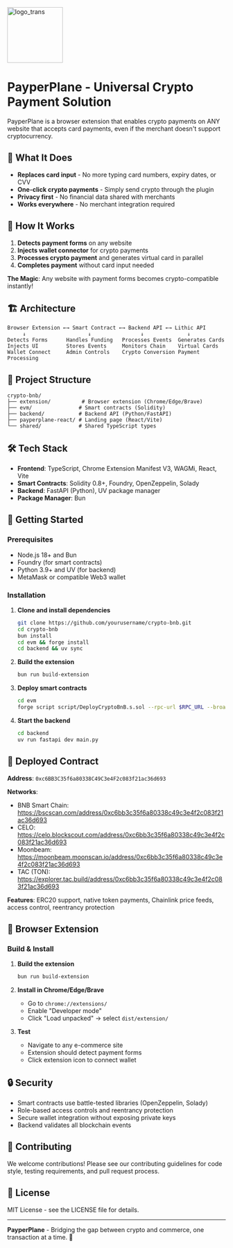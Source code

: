<img width="128" alt="logo_trans" src="https://github.com/user-attachments/assets/23e53b76-8714-45af-acf0-2529bfebca0c" />

# PayperPlane - Universal Crypto Payment Solution

PayperPlane is a browser extension that enables crypto payments on ANY website that accepts card payments, even if the merchant doesn't support cryptocurrency.

## 🚀 What It Does

- **Replaces card input** - No more typing card numbers, expiry dates, or CVV
- **One-click crypto payments** - Simply send crypto through the plugin
- **Privacy first** - No financial data shared with merchants
- **Works everywhere** - No merchant integration required

## 🔄 How It Works

1. **Detects payment forms** on any website
2. **Injects wallet connector** for crypto payments
3. **Processes crypto payment** and generates virtual card in parallel
4. **Completes payment** without card input needed

**The Magic**: Any website with payment forms becomes crypto-compatible instantly!

## 🏗️ Architecture

```
Browser Extension ←→ Smart Contract ←→ Backend API ←→ Lithic API
     ↓                    ↓                ↓              ↓
Detects Forms      Handles Funding   Processes Events  Generates Cards
Injects UI         Stores Events     Monitors Chain    Virtual Cards
Wallet Connect     Admin Controls    Crypto Conversion Payment Processing
```

## 📁 Project Structure

```
crypto-bnb/
├── extension/          # Browser extension (Chrome/Edge/Brave)
├── evm/               # Smart contracts (Solidity)
├── backend/           # Backend API (Python/FastAPI)
├── payperplane-react/ # Landing page (React/Vite)
└── shared/            # Shared TypeScript types
```

## 🛠️ Tech Stack

- **Frontend**: TypeScript, Chrome Extension Manifest V3, WAGMi, React, Vite
- **Smart Contracts**: Solidity 0.8+, Foundry, OpenZeppelin, Solady
- **Backend**: FastAPI (Python), UV package manager
- **Package Manager**: Bun

## 🚀 Getting Started

### Prerequisites
- Node.js 18+ and Bun
- Foundry (for smart contracts)
- Python 3.9+ and UV (for backend)
- MetaMask or compatible Web3 wallet

### Installation

1. **Clone and install dependencies**
   ```bash
   git clone https://github.com/yourusername/crypto-bnb.git
   cd crypto-bnb
   bun install
   cd evm && forge install
   cd backend && uv sync
   ```

2. **Build the extension**
   ```bash
   bun run build-extension
   ```

3. **Deploy smart contracts**
   ```bash
   cd evm
   forge script script/DeployCryptoBnB.s.sol --rpc-url $RPC_URL --broadcast
   ```

4. **Start the backend**
   ```bash
   cd backend
   uv run fastapi dev main.py
   ```

## 📍 Deployed Contract

**Address**: `0xc6BB3C35f6a80338C49C3e4F2c083f21ac36d693`

**Networks**:
- BNB Smart Chain: https://bscscan.com/address/0xc6bb3c35f6a80338c49c3e4f2c083f21ac36d693
- CELO: https://celo.blockscout.com/address/0xc6bb3c35f6a80338c49c3e4f2c083f21ac36d693
- Moonbeam: https://moonbeam.moonscan.io/address/0xc6bb3c35f6a80338c49c3e4f2c083f21ac36d693
- TAC (TON): https://explorer.tac.build/address/0xc6bb3c35f6a80338c49c3e4f2c083f21ac36d693

**Features**: ERC20 support, native token payments, Chainlink price feeds, access control, reentrancy protection

## 🔧 Browser Extension

### Build & Install

1. **Build the extension**
   ```bash
   bun run build-extension
   ```

2. **Install in Chrome/Edge/Brave**
   - Go to `chrome://extensions/`
   - Enable "Developer mode"
   - Click "Load unpacked" → select `dist/extension/`

3. **Test**
   - Navigate to any e-commerce site
   - Extension should detect payment forms
   - Click extension icon to connect wallet

## 🔒 Security

- Smart contracts use battle-tested libraries (OpenZeppelin, Solady)
- Role-based access controls and reentrancy protection
- Secure wallet integration without exposing private keys
- Backend validates all blockchain events

## 🤝 Contributing

We welcome contributions! Please see our contributing guidelines for code style, testing requirements, and pull request process.

## 📜 License

MIT License - see the LICENSE file for details.

---

**PayperPlane** - Bridging the gap between crypto and commerce, one transaction at a time. 🚀
